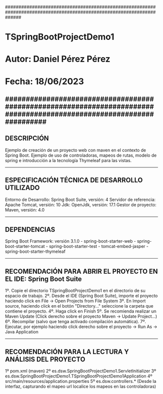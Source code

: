 ######################################################################################################################
#                                                                                                                    #
#                                          TSpringBootProjectDemo1                                                   #
#                                                                                                                    #
#                                         Autor: Daniel Pérez Pérez                                                  #
#                                            Fecha: 18/06/2023                                                       #
######################################################################################################################
----------------------------------------------------------------------------------------------------------------------
DESCRIPCIÓN
----------------------------------------------------------------------------------------------------------------------
Ejemplo de creación de un proyecto web con maven en el contexto de Spring Boot. Ejemplo de uso de controladoras, mapeos de
rutas, modelo de spring e introducción a la tecnología Thymeleaf para las vistas.

----------------------------------------------------------------------------------------------------------------------
ESPECIFICACIÓN TÉCNICA DE DESARROLLO UTILIZADO
----------------------------------------------------------------------------------------------------------------------
Entorno de Desarrollo: Spring Boot Suite, versión: 4
Servidor de referencia: Apache Tomcat, versión: 10
Jdk: OpenJdk, versión: 17.1
Gestor de proyecto: Maven, versión: 4.0

----------------------------------------------------------------------------------------------------------------------
DEPENDENCIAS
----------------------------------------------------------------------------------------------------------------------
Spring Boot Framework: versión 3.1.0 
       - spring-boot-starter-web
       - spring-boot-starter-tomcat
       - spring-boot-starter-test
       - tomcat-embed-jasper
       - spring-boot-starter-thymeleaf
              
----------------------------------------------------------------------------------------------------------------------
RECOMENDACIÓN PARA ABRIR EL PROYECTO EN EL IDE: Spring Boot Suite
----------------------------------------------------------------------------------------------------------------------
1º. Copie el directorio TSpringBootProjectDemo1 en el directorio de su espacio de trabajo.
2º. Desde el IDE (Spring Boot Suite), importe el proyecto haciendo click en File -> Open Projects from File System 
3º. En Import source, haciendo click en el botón "Directory..." seleccione la carpeta que contiene el proyecto.
4º. Haga click en Finish
5º. Se recomienda realizar un Maven Update (Click derecho sobre el proyecto Maven -> Update Project...)
6º. Recompilar (salvo que tenga activado compilación automática).
7º. Ejecutar, por ejemplo haciendo click derecho sobre el proyecto -> Run As -> Java Application

----------------------------------------------------------------------------------------------------------------------
RECOMENDACIÓN PARA LA LECTURA Y ANÁLISIS DEL PROYECTO
----------------------------------------------------------------------------------------------------------------------

1º pom.xml (maven)
2º es.dsw.SpringBootProjectDemo1.ServletInitializer
3º es.dsw.SpringBootProjectDemo1.TSpringBootProjectDemo1Application
4º src/main/resources/application.properties
5º es.dsw.controllers.* (Desde la interfaz, capturando el mapeo url localice los mapeos en las controladoras)
